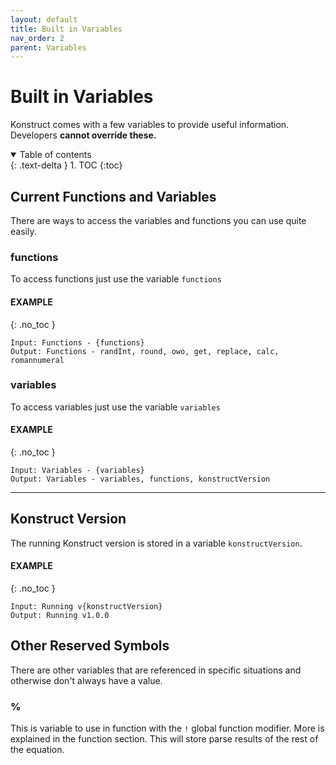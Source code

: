 ```yaml
---
layout: default
title: Built in Variables
nav_order: 2
parent: Variables
---
```


# Built in Variables

Konstruct comes with a few variables to provide useful information. Developers **cannot override these.**

<details open markdown="block">
  <summary>
    Table of contents
  </summary>
  {: .text-delta }
1. TOC
{:toc}
</details>

## Current Functions and Variables

There are ways to access the variables and functions you can use quite easily.

### functions

To access functions just use the variable `functions`

#### EXAMPLE
{: .no_toc }
```
Input: Functions - {functions}
Output: Functions - randInt, round, owo, get, replace, calc, romannumeral
```

### variables

To access variables just use the variable `variables`

#### EXAMPLE
{: .no_toc }
```
Input: Variables - {variables}
Output: Variables - variables, functions, konstructVersion
```

---

## Konstruct Version

The running Konstruct version is stored in a variable `konstructVersion`.

#### EXAMPLE
{: .no_toc }
```
Input: Running v{konstructVersion}
Output: Running v1.0.0
```

## Other Reserved Symbols

There are other variables that are referenced in specific situations and otherwise don't always have a value.

### %

This is variable to use in function with the `!` global function modifier. More is explained in the function section. This will store parse results of the rest of the equation.
